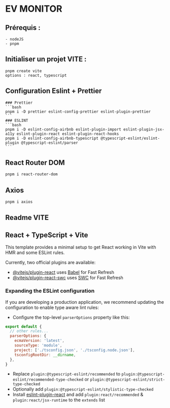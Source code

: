 # EV MONITOR
## Prérequis : 
	- nodeJS
	- pnpm

## Initialiser un projet VITE :
	pnpm create vite
	options : react, typescript
	
  ## Configuration Eslint + Prettier
	### Prettier
	```bash
	pnpm i -D prettier eslint-config-prettier eslint-plugin-prettier
	```
	### ESLINT
	```bash
	pnpm i -D eslint-config-airbnb eslint-plugin-import eslint-plugin-jsx-a11y eslint-plugin-react eslint-plugin-react-hooks
	pnpm i -D eslint-config-airbnb-typescript @typescript-eslint/eslint-plugin @typescript-eslint/parser
	```
  ## React Router DOM
  ``` bash
  pnpm i react-router-dom
  ``` 

  ## Axios
  ``` bash
  pnpm i axios
  ``` 



## Readme VITE 

## React + TypeScript + Vite

This template provides a minimal setup to get React working in Vite with HMR and some ESLint rules.

Currently, two official plugins are available:

- [@vitejs/plugin-react](https://github.com/vitejs/vite-plugin-react/blob/main/packages/plugin-react/README.md) uses [Babel](https://babeljs.io/) for Fast Refresh
- [@vitejs/plugin-react-swc](https://github.com/vitejs/vite-plugin-react-swc) uses [SWC](https://swc.rs/) for Fast Refresh

### Expanding the ESLint configuration

If you are developing a production application, we recommend updating the configuration to enable type aware lint rules:

- Configure the top-level `parserOptions` property like this:

```js
export default {
  // other rules...
  parserOptions: {
    ecmaVersion: 'latest',
    sourceType: 'module',
    project: ['./tsconfig.json', './tsconfig.node.json'],
    tsconfigRootDir: __dirname,
  },
}
```

- Replace `plugin:@typescript-eslint/recommended` to `plugin:@typescript-eslint/recommended-type-checked` or `plugin:@typescript-eslint/strict-type-checked`
- Optionally add `plugin:@typescript-eslint/stylistic-type-checked`
- Install [eslint-plugin-react](https://github.com/jsx-eslint/eslint-plugin-react) and add `plugin:react/recommended` & `plugin:react/jsx-runtime` to the `extends` list

